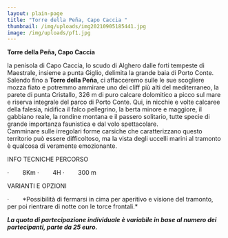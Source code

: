 ```yaml
---
layout: plain-page
title: "Torre della Peña, Capo Caccia "
thumbnail: /img/uploads/img20210905185441.jpg
image: /img/uploads/pf1.jpg
---
```

**Torre della Peña, Capo Caccia**

la penisola di Capo Caccia, lo scudo di Alghero dalle forti tempeste di Maestrale, insieme a punta Giglio, delimita la grande baia di Porto Conte. Salendo fino a **Torre della Peña**, ci affacceremo sulle le sue scogliere mozza fiato e potremmo ammirare uno dei cliff più alti del mediterraneo, la parete di punta Cristallo, 326 m di puro calcare dolomitico a picco sul mare e riserva integrale del parco di Porto Conte. Qui, in nicchie e volte calcaree della falesia, nidifica il falco pellegrino, la berta minore e maggiore, il gabbiano reale, la rondine montana e il passero solitario, tutte specie di grande importanza faunistica e dal volo spettacolare.\
Camminare sulle irregolari forme carsiche che caratterizzano questo territorio può essere difficoltoso, ma la vista degli uccelli marini al tramonto è qualcosa di veramente emozionante.

INFO TECNICHE PERCORSO

<!--\[if !supportLists]-->·        <!--\[endif]-->8Km

<!--\[if !supportLists]-->·        <!--\[endif]-->4H

<!--\[if !supportLists]-->·        <!--\[endif]-->300 m

VARIANTI E OPZIONI

<!--\[if !supportLists]-->·        <!--\[endif]-->*Possibilità di fermarsi in cima per aperitivo e visione del tramonto, per poi rientrare di notte con le torce frontali.*

***La quota di partecipazione individuale è variabile in base al numero dei partecipanti, parte da 25 euro.***

<!--EndFragment-->